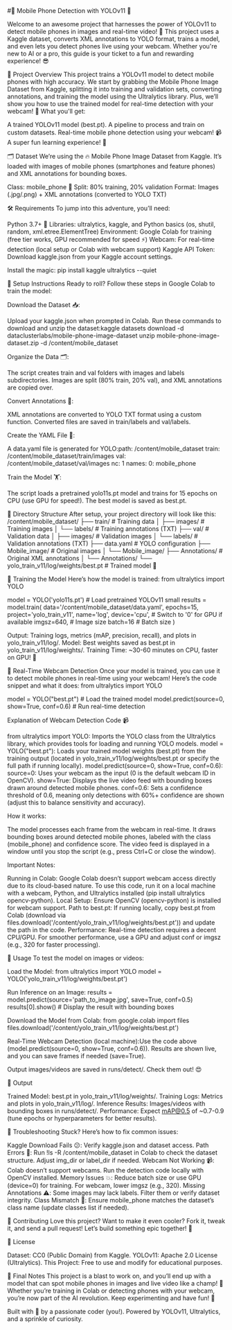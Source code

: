 #📱 Mobile Phone Detection with YOLOv11 🚀

Welcome to an awesome project that harnesses the power of YOLOv11 to detect mobile phones in images and real-time video! 📸 This project uses a Kaggle dataset, converts XML annotations to YOLO format, trains a model, and even lets you detect phones live using your webcam. Whether you're new to AI or a pro, this guide is your ticket to a fun and rewarding experience! 😎

🎯 Project Overview
This project trains a YOLOv11 model to detect mobile phones with high accuracy. We start by grabbing the Mobile Phone Image Dataset from Kaggle, splitting it into training and validation sets, converting annotations, and training the model using the Ultralytics library. Plus, we’ll show you how to use the trained model for real-time detection with your webcam! 🎥
What you'll get:

A trained YOLOv11 model (best.pt).
A pipeline to process and train on custom datasets.
Real-time mobile phone detection using your webcam! 📹
A super fun learning experience! 🌟


🗂️ Dataset
We’re using the 🔥 Mobile Phone Image Dataset from Kaggle. It’s loaded with images of mobile phones (smartphones and feature phones) and XML annotations for bounding boxes.

Class: mobile_phone 📱
Split: 80% training, 20% validation
Format: Images (.jpg/.png) + XML annotations (converted to YOLO TXT)


🛠️ Requirements
To jump into this adventure, you’ll need:

Python 3.7+ 🐍
Libraries: ultralytics, kaggle, and Python basics (os, shutil, random, xml.etree.ElementTree)
Environment: Google Colab for training (free tier works, GPU recommended for speed ⚡)
Webcam: For real-time detection (local setup or Colab with webcam support)
Kaggle API Token: Download kaggle.json from your Kaggle account settings.

Install the magic:
pip install kaggle ultralytics --quiet


🚀 Setup Instructions
Ready to roll? Follow these steps in Google Colab to train the model:

Download the Dataset 📥:

Upload your kaggle.json when prompted in Colab.
Run these commands to download and unzip the dataset:kaggle datasets download -d dataclusterlabs/mobile-phone-image-dataset
unzip mobile-phone-image-dataset.zip -d /content/mobile_dataset




Organize the Data 🗂️:

The script creates train and val folders with images and labels subdirectories.
Images are split (80% train, 20% val), and XML annotations are copied over.


Convert Annotations 🔄:

XML annotations are converted to YOLO TXT format using a custom function.
Converted files are saved in train/labels and val/labels.


Create the YAML File 📝:

A data.yaml file is generated for YOLO:path: /content/mobile_dataset
train: /content/mobile_dataset/train/images
val: /content/mobile_dataset/val/images
nc: 1
names:
  0: mobile_phone




Train the Model 🏋️:

The script loads a pretrained yolo11s.pt model and trains for 15 epochs on CPU (use GPU for speed!).
The best model is saved as best.pt.




📂 Directory Structure
After setup, your project directory will look like this:
/content/mobile_dataset/
├── train/                # Training data
│   ├── images/           # Training images
│   └── labels/           # Training annotations (TXT)
├── val/                  # Validation data
│   ├── images/           # Validation images
│   └── labels/           # Validation annotations (TXT)
├── data.yaml             # YOLO configuration
├── Mobile_image/         # Original images
│   └── Mobile_image/
├── Annotations/          # Original XML annotations
│   └── Annotations/
└── yolo_train_v11/log/weights/best.pt  # Trained model 🎉


🧠 Training the Model
Here’s how the model is trained:
from ultralytics import YOLO

model = YOLO('yolo11s.pt')  # Load pretrained YOLOv11 small
results = model.train(
    data='/content/mobile_dataset/data.yaml',
    epochs=15,
    project='yolo_train_v11',
    name='log',
    device='cpu',  # Switch to '0' for GPU if available
    imgsz=640,     # Image size
    batch=16       # Batch size
)


Output: Training logs, metrics (mAP, precision, recall), and plots in yolo_train_v11/log/.
Model: Best weights saved as best.pt in yolo_train_v11/log/weights/.
Training Time: ~30-60 minutes on CPU, faster on GPU! 🚀


🎥 Real-Time Webcam Detection
Once your model is trained, you can use it to detect mobile phones in real-time using your webcam! Here’s the code snippet and what it does:
from ultralytics import YOLO

model = YOLO("best.pt")  # Load the trained model
model.predict(source=0, show=True, conf=0.6)  # Run real-time detection

Explanation of Webcam Detection Code 📹

from ultralytics import YOLO: Imports the YOLO class from the Ultralytics library, which provides tools for loading and running YOLO models.
model = YOLO("best.pt"): Loads your trained model weights (best.pt) from the training output (located in yolo_train_v11/log/weights/best.pt or specify the full path if running locally).
model.predict(source=0, show=True, conf=0.6):
source=0: Uses your webcam as the input (0 is the default webcam ID in OpenCV).
show=True: Displays the live video feed with bounding boxes drawn around detected mobile phones.
conf=0.6: Sets a confidence threshold of 0.6, meaning only detections with 60%+ confidence are shown (adjust this to balance sensitivity and accuracy).



How it works:

The model processes each frame from the webcam in real-time.
It draws bounding boxes around detected mobile phones, labeled with the class (mobile_phone) and confidence score.
The video feed is displayed in a window until you stop the script (e.g., press Ctrl+C or close the window).

Important Notes:

Running in Colab: Google Colab doesn’t support webcam access directly due to its cloud-based nature. To use this code, run it on a local machine with a webcam, Python, and Ultralytics installed (pip install ultralytics opencv-python).
Local Setup: Ensure OpenCV (opencv-python) is installed for webcam support.
Path to best.pt: If running locally, copy best.pt from Colab (download via files.download('/content/yolo_train_v11/log/weights/best.pt')) and update the path in the code.
Performance: Real-time detection requires a decent CPU/GPU. For smoother performance, use a GPU and adjust conf or imgsz (e.g., 320 for faster processing).


🎉 Usage
To test the model on images or videos:

Load the Model:
from ultralytics import YOLO
model = YOLO('yolo_train_v11/log/weights/best.pt')


Run Inference on an Image:
results = model.predict(source='path_to_image.jpg', save=True, conf=0.5)
results[0].show()  # Display the result with bounding boxes


Download the Model from Colab:
from google.colab import files
files.download('/content/yolo_train_v11/log/weights/best.pt')


Real-Time Webcam Detection (local machine):Use the code above (model.predict(source=0, show=True, conf=0.6)). Results are shown live, and you can save frames if needed (save=True).


Output images/videos are saved in runs/detect/. Check them out! 😍

🌟 Output

Trained Model: best.pt in yolo_train_v11/log/weights/.
Training Logs: Metrics and plots in yolo_train_v11/log/.
Inference Results: Images/videos with bounding boxes in runs/detect/.
Performance: Expect mAP@0.5 of ~0.7-0.9 (tune epochs or hyperparameters for better results).


🐞 Troubleshooting
Stuck? Here’s how to fix common issues:

Kaggle Download Fails 😕: Verify kaggle.json and dataset access.
Path Errors 🚫: Run !ls -R /content/mobile_dataset in Colab to check the dataset structure. Adjust img_dir or label_dir if needed.
Webcam Not Working 📹: Colab doesn’t support webcams. Run the detection code locally with OpenCV installed.
Memory Issues 💥: Reduce batch size or use GPU (device=0) for training. For webcam, lower imgsz (e.g., 320).
Missing Annotations ⚠️: Some images may lack labels. Filter them or verify dataset integrity.
Class Mismatch 🤔: Ensure mobile_phone matches the dataset’s class name (update classes list if needed).


🤝 Contributing
Love this project? Want to make it even cooler? Fork it, tweak it, and send a pull request! Let’s build something epic together! 🙌

📜 License

Dataset: CC0 (Public Domain) from Kaggle.
YOLOv11: Apache 2.0 License (Ultralytics).
This Project: Free to use and modify for educational purposes.


🎈 Final Notes
This project is a blast to work on, and you’ll end up with a model that can spot mobile phones in images and live video like a champ! 🦸 Whether you’re training in Colab or detecting phones with your webcam, you’re now part of the AI revolution. Keep experimenting and have fun! 🎉

Built with 💖 by a passionate coder (you!). Powered by YOLOv11, Ultralytics, and a sprinkle of curiosity.
